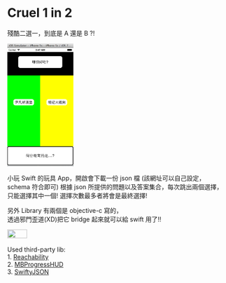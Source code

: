 
# Cruel 1 in 2 
殘酷二選一，到底是 A 還是 B ?!

<img width=30% height=30% src="preview.png" />

小玩 Swift 的玩具 App，開啟會下載一份 json 檔 (該網址可以自己設定，schema 符合即可)
根據 json 所提供的問題以及答案集合，每次跳出兩個選擇，只能選擇其中一個!
選擇次數最多者將會是最終選擇!

另外 Library 有兩個是 objective-c 寫的，  
透過邪門歪道(XD)把它 bridge 起來就可以給 swift 用了!!

<img width=30% height=30% src="bridge" />

Used third-party lib:  
    1. [Reachability](https://github.com/tonymillion/Reachability)  
    2. [MBProgressHUD](https://github.com/jdg/MBProgressHUD)  
    3. [SwiftyJSON](https://github.com/lingoer/SwiftyJSON)  